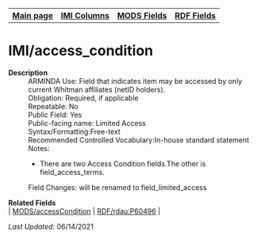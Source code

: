 <!DOCTYPE html>
<html>

<body>
<table style="width:100%">
  <tr>
    <th><a href="index.md">Main page</a></th>
	<th><a href="IMI.md">IMI Columns</a></th>
    <th><a href="MODS.md">MODS Fields</a></th>
    <th><a href="RDF.md">RDF Fields</a></th>
  </tr>
</table>

<h1>IMI/access_condition</h1>
<dl>
  <dt><b>Description</b></dt>
  <dd>ARMINDA Use: Field that indicates item may be accessed by only current Whitman affiliates (netID holders).</dd>
  <dd>Obligation: Required, if applicable</dd>
  <dd>Repeatable: No</dd>
  <dd>Public Field: Yes</dd>
  <dd>Public-facing name: Limited Access</dd>
  <dd>Syntax/Formatting:Free-text </dd>
  <dd>Recommended Controlled Vocabulary:In-house standard statement</dd>
  <dd>Notes: 
	<ul>
		<li>There are two Access Condition fields.The other is field_access_terms.</li>
		</ul>
	</dd>
  <dd>Field Changes: will be renamed to field_limited_access</dd>
</dl>
<dl>
	<dt><b>Related Fields</b></dt>
		| <a href="mods.access_condition.md">MODS/accessCondition</a> | <a href="rdf.rdau.p60496.md">RDF/rdau:P60496</a> |
</dl>
<p><i>Last Updated: </i>06/14/2021</p>
</body>
</html>